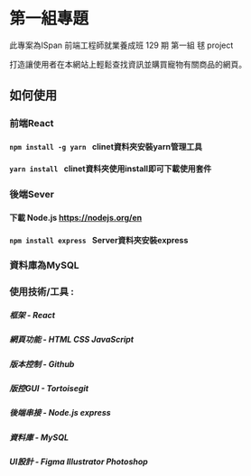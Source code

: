 # 第一組專題
此專案為ISpan 前端工程師就業養成班 129 期 第一組 毬 project

打造讓使用者在本網站上輕鬆查找資訊並購買寵物有關商品的網頁。


## 如何使用
### 前端React
#### `npm install -g yarn ` clinet資料夾安裝yarn管理工具
#### `yarn install ` clinet資料夾使用install即可下載使用套件

### 後端Sever
#### 下載 Node.js https://nodejs.org/en
#### `npm install express ` Server資料夾安裝express

### 資料庫為MySQL

### 使用技術/工具 :
##### 框架 - React
##### 網頁功能 - HTML CSS JavaScript
##### 版本控制 - Github 
##### 版控GUI - Tortoisegit
##### 後端串接 - Node.js express 
##### 資料庫 - MySQL
##### UI設計 - Figma Illustrator Photoshop
